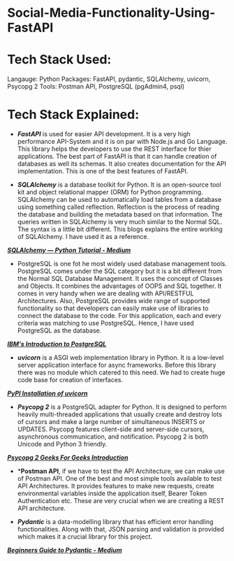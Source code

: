 # Social-Media-Functionality-Using-FastAPI

# Tech Stack Used:

Langauge: Python
Packages: FastAPI, pydantic, SQLAlchemy, uvicorn, Psycopg 2
Tools: Postman API, PostgreSQL (pgAdmin4, psql)

# Tech Stack Explained:

- ***FastAPI*** is used for easier API development. It is a very high performance API-System and it is on par with Node.js and Go Language. This library helps the developers to use the REST interface for thier applications. The best part of FastAPI is that it can handle creation of databases as well its schemas. It also creates documentation for the API implementation. This is one of the best features of FastAPI.

- ***SQLAlchemy*** is a database toolkit for Python. It is an open-source tool kit and object relational mapper (ORM) for Python programming. SQLAlchemy can be used to automatically load tables from a database using something called reflection. Reflection is the process of reading the database and building the metadata based on that information. The queries written in SQLAlchemy is very much similar to the Normal SQL. The syntax is a little bit different. This blogs explains the entire working of SQLAlchemy. I have used it as a reference. 

***[SQLAlchemy — Python Tutorial - Medium](https://towardsdatascience.com/sqlalchemy-python-tutorial-79a577141a91)***

- PostgreSQL is one fot he most widely used database management tools. PostgreSQL comes under the SQL category but it is a bit different from the Normal SQL Database Management. It uses the concept of Classes and Objects. It combines the advantages of OOPS and SQL together. It comes in very handy when we are dealing with API/RESTFUL Architectures. Also, PostgreSQL provides wide range of supported functionality so that developers can easily make use of libraries to connect the database to the code. For this application, each and every criteria was matching to use PostgreSQL. Hence, I have used PostgreSQL as the database.

***[IBM's Introduction to PostgreSQL](https://www.ibm.com/topics/postgresql)***

- ***uvicorn*** is a ASGI web implementation library in Python. It is a low-level server application interface for async frameworks. Before this library there was no module which catered to this need. We had to create huge code base for creation of interfaces.

***[PyPI Installation of uvicorn](https://pypi.org/project/uvicorn/)***

- ***Psycopg 2*** is a PostgreSQL adapter for Python. It is designed to perform heavily multi-threaded applications that usually create and destroy lots of cursors and make a large number of simultaneous INSERTS or UPDATES. Psycopg features client-side and server-side cursors, asynchronous communication, and notification. Psycopg 2 is both Unicode and Python 3 friendly.

***[Psycopg 2 Geeks For Geeks Introduction](https://www.geeksforgeeks.org/introduction-to-psycopg2-module-in-python/)***

- ***Postman API**, if we have to test the API Architecture, we can make use of Postman API. One of the best and most simple tools available to test API Architectures. It provides features to make new requests, create environmental variables inside the application itself, Bearer Token Authentication etc. These are very crucial when we are creating a REST API architecture.

- ***Pydantic*** is a data-modelling library that has efficient error handling functionalities. Along with that, JSON parsing and validation is provided which makes it a crucial library for this project. 

***[Beginners Guide to Pydantic - Medium](https://betterprogramming.pub/the-beginners-guide-to-pydantic-ba33b26cde89)***
